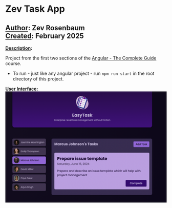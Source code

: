 # Zev Task App

## <u>Author</u>: Zev Rosenbaum<br><u>Created</u>: February 2025

<u>**Description</u>:**<br>

Project from the first two sections of the [Angular - The Complete Guide](https://www.udemy.com/course/the-complete-guide-to-angular-2/?couponCode=KEEPLEARNING) course.
<ul>
<li>To run - just like any angular project - run <code>npm run start</code> in the root directory of this project.</li>
</ul>

<u>**User Interface</u>:**<br>
![User Demo](task_app_screenshot.png)
